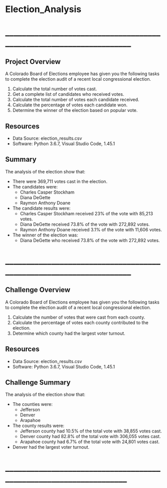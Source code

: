 # Election_Analysis
# ___________________________________________________________________ #

## Project Overview
A Colorado Board of Elections employee has given you the following tasks to complete the election audit of a recent local
congressional election.

1. Calculate the total number of votes cast.
2. Get a complete list of candidates who received votes.
3. Calculate the total number of votes each candidate received.
4. Calculate the percentage of votes each candidate won.
5. Determine the winner of the election based on popular vote.

## Resources
- Data Source: election_results.csv
- Software: Python 3.6.7, Visual Studio Code, 1.45.1

## Summary
The analysis of the election show that:
* There were 369,711 votes cast in the election.
* The candidates were:
  - Charles Casper Stockham
  - Diana DeGette
  - Raymon Anthony Doane
* The candidate results were:
  - Charles Casper Stockham received 23% of the vote with 85,213 votes.
  - Diana DeGette received 73.8% of the vote with 272,892 votes.
  - Raymon Anthony Doane received 3.1% of the vote with 11,606 votes.
* The winner of the election was:
  - Diana DeGette who received 73.8% of the vote with 272,892 votes.

# ___________________________________________________________________ #

## Challenge Overview ##
A Colorado Board of Elections employee has given you the following tasks to complete the election audit of a recent local
congressional election.
1. Calculate the number of votes that were cast from each county.
2. Calculate the percentage of votes each county contributed to the election.
3. Determine which county had the largest voter turnout.

## Resources ##
- Data Source: election_results.csv
- Software: Python 3.6.7, Visual Studio Code, 1.45.1

## Challenge Summary ##
The analysis of the election show that:
* The counties were:
  - Jefferson
  - Denver
  - Arapahoe
* The county results were:
  - Jefferson county had 10.5% of the total vote with 38,855 votes cast.
  - Denver county had 82.8% of the total vote with 306,055 votes cast.
  - Arapahoe county had 6.7% of the total vote with 24,801 votes cast.
* Denver had the largest voter turnout.

# __________________________________________________________________ #








